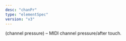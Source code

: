 ```yaml
---
desc: "chanPr"
type: "elementSpec"
version: "v3"
---
```


(channel pressure) – MIDI channel pressure/after touch.